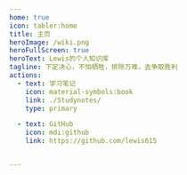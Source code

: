 ```yaml
---
home: true
icon: tabler:home
title: 主页
heroImage: /wiki.png
heroFullScreen: true
heroText: Lewis的个人知识库
tagline: 下定决心，不怕牺牲，排除万难，去争取胜利
actions:
  - text: 学习笔记
    icon: material-symbols:book
    link: ./Studynotes/
    type: primary

  - text: GitHub
    icon: mdi:github
    link: https://github.com/lewis615


---
```

